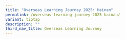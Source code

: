 ```yaml
---
title: "Overseas Learning Journey 2025: Hainan"
permalink: /overseas-learning-journey-2025-hainan/
variant: tiptap
description: ""
third_nav_title: Overseas Learning Journey
---
```

